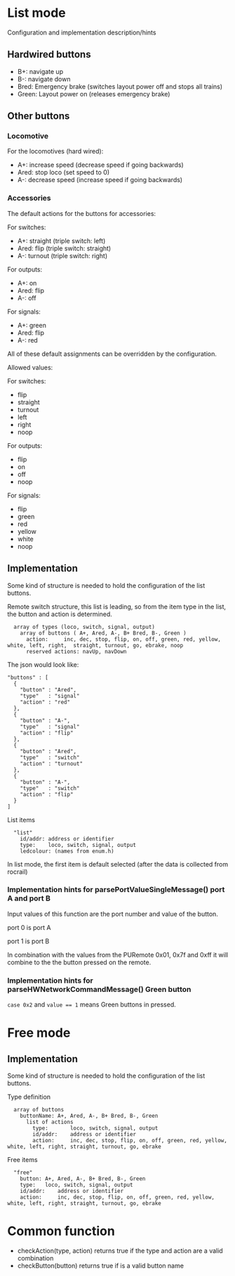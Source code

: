 # List mode

Configuration and implementation description/hints

## Hardwired buttons

 - B+: navigate up
 - B-: navigate down
 - Bred: Emergency brake (switches layout power off and stops all trains)
 - Green: Layout power on (releases emergency brake)

## Other buttons

### Locomotive

For the locomotives (hard wired):

 - A+: increase speed (decrease speed if going backwards)
 - Ared: stop loco (set speed to 0)
 - A-: decrease speed (increase speed if going backwards)

### Accessories

The default actions for the buttons for accessories:

For switches:
 - A+: straight (triple switch: left)
 - Ared: flip (triple switch: straight)
 - A-: turnout (triple switch: right)

For outputs:
 - A+: on
 - Ared: flip
 - A-: off

For signals:
 - A+: green
 - Ared: flip
 - A-: red

All of these default assignments can be overridden by the configuration.

Allowed values:

For switches:
 - flip
 - straight
 - turnout
 - left
 - right
 - noop

For outputs:
 - flip
 - on
 - off
 - noop

For signals:
 - flip 
 - green
 - red
 - yellow
 - white
 - noop

## Implementation

Some kind of structure is needed to hold the configuration of the list buttons.

Remote switch structure, this list is leading, so from the item type in the list, the button and action is determined. 
```
  array of types (loco, switch, signal, output)
    array of buttons ( A+, Ared, A-, B+ Bred, B-, Green )
      action:     inc, dec, stop, flip, on, off, green, red, yellow, white, left, right,  straight, turnout, go, ebrake, noop
      reserved actions: navUp, navDown
```

The json would look like:
```
"buttons" : [
  {
    "button" : "Ared",
    "type"   : "signal"
    "action" : "red"
  },
  {
    "button" : "A-",
    "type"   : "signal"
    "action" : "flip"
  },
  {
    "button" : "Ared",
    "type"   : "switch"
    "action" : "turnout"
  },
  {
    "button" : "A-",
    "type"   : "switch"
    "action" : "flip"
  } 
]
```

List items
```
  "list"
    id/addr: address or identifier
    type:    loco, switch, signal, output
    ledcolour: (names from enum.h)
```
In list mode, the first item is default selected (after the data is collected from rocrail)


### Implementation hints for parsePortValueSingleMessage() port A and port B

Input values of this function are the port number and value of the button.

port 0 is port A

port 1 is port B

In combination with the values from the PURemote 0x01, 0x7f and 0xff it will combine to the the button pressed on the remote.

### Implementation hints for parseHWNetworkCommandMessage() Green button

`case 0x2` and `value == 1` means Green buttons in pressed.

# Free mode

 ## Implementation

 Some kind of structure is needed to hold the configuration of the list buttons.

 Type definition
 ```
   array of buttons
     buttonName: A+, Ared, A-, B+ Bred, B-, Green
       list of actions
         type:       loco, switch, signal, output
         id/addr:    address or identifier
         action:     inc, dec, stop, flip, on, off, green, red, yellow, white, left, right, straight, turnout, go, ebrake
```

Free items
```
  "free"
    button: A+, Ared, A-, B+ Bred, B-, Green
    type:   loco, switch, signal, output
    id/addr:    address or identifier
    action:     inc, dec, stop, flip, on, off, green, red, yellow, white, left, right, straight, turnout, go, ebrake
```

# Common function

 - checkAction(type, action) returns true if the type and action are a valid combination
 - checkButton(button) returns true if is a valid button name